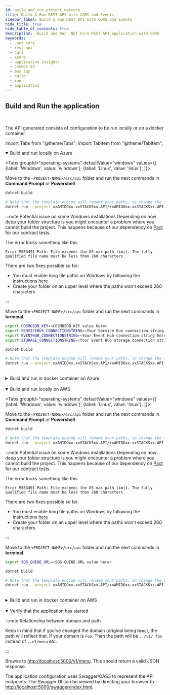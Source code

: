 ```yaml
---
id: build_and_run_project_netcore
title: Build & Run REST API with CQRS and Events
sidebar_label: Build & Run REST API with CQRS and Events
hide_title: true
hide_table_of_contents: true
description:  Build and Run .NET Core REST API application with CQRS
keywords:
  - .net core
  - rest api
  - cqrs
  - azure
  - application insights
  - cosmos db
  - aws sqs
  - build
  - run
  - application
---
```


## Build and Run the application

<br />

The API generated consists of configuration to be run locally or on a docker container.

import Tabs from "@theme/Tabs";
import TabItem from "@theme/TabItem";

<details open>
<summary>Build and run locally on Azure</summary>

<div>

<Tabs
groupId="operating-systems"
defaultValue="windows"
values={[
{label: 'Windows', value: 'windows'},
{label: 'Linux', value: 'linux'},
]}>
<TabItem value="windows">

Move to the `<PROJECT-NAME>/src/api` folder and run the next commands in **Command Prompt** or **Powershell**

```bash
dotnet build
```

```bash
# Note that the template engine will rename your paths, so change the command accordingly
dotnet run --project xxAMIDOxx.xxSTACKSxx.API/xxAMIDOxx.xxSTACKSxx.API.csproj
```

:::note Potential issue on some Windows installations
Depending on how deep your folder structure is you might encounter a problem where you cannot build the project. This happens because of our dependency on [Pact](https://docs.pact.io/) for our contract tests.

The error looks something like this

```shell
Error MSB3491 Path: File exceeds the OS max path limit. The fully qualified file name must be less than 260 characters.
```

There are two fixes possible so far:

- You must enable long file paths on Windows by following the instructions [here](https://docs.microsoft.com/en-us/windows/win32/fileio/maximum-file-path-limitation?tabs=powershell#enable-long-paths-in-windows-10-version-1607-and-later)
- Create your folder on an upper level where the paths won't exceed 260 characters

:::

</TabItem>

<TabItem value="linux">

Move to the `<PROJECT-NAME>/src/api` folder and run the next commands in **terminal**.

```bash
export COSMOSDB_KEY=<COSMOSDB_KEY value here>
export SERVICEBUS_CONNECTIONSTRING=<Your Service Bus connection string here>
export EVENTHUB_CONNECTIONSTRING=<Your Event Hub connection string here>
export STORAGE_CONNECTIONSTRING=<Your Event Hub storage connection string here>
```

```bash
dotnet build
```

```bash
# Note that the template engine will rename your paths, so change the command accordingly
dotnet run --project xxAMIDOxx.xxSTACKSxx.API/xxAMIDOxx.xxSTACKSxx.API.csproj
```

</TabItem>
</Tabs>

</div>
</details>

<br />

<details>
<summary>Build and run in docker container on Azure</summary>

<div>

From the `<PROJECT-NAME>/src/api` folder, build a Docker image using e.g. the command below:

```bash title="Build docker image"
docker build -t dotnet-api .
```

This uses the **Dockerfile** in this folder to generate the Docker image.

After the creation of the Docker image, the Docker container can be run using the command below:

```bash title="Run docker container"
docker run -p 5000:80 --mount type=bind,source=/path/to/PROJECT-NAME/src/api/xxAMIDOxx.xxSTACKSxx.API/appsettings.json,target=/app/config/appsettings.json -e COSMOSDB_KEY=your-key -e SERVICEBUS_CONNECTIONSTRING=your-asb-connection-string -e EVENTHUB_CONNECTIONSTRING=your-aeh-connection-string -e STORAGE_CONNECTIONSTRING=your-aeh-storage-connection-string  dotnet-api:latest`
```

:::note
The **COSMOSDB_KEY** described in the command above has to be passed when running the container. **SERVICEBUS_CONNECTIONSTRING** OR **EVENTHUB_CONNECTIONSTRING** and **STORAGE_CONNECTIONSTRING** are needed based on the configuration and message service you'll be using. Note that the **appsettings.json** value is mounted here for running locally,
but not if the full project is deployed to Azure, where the build process will perform the substitution.
:::

</div>
</details>

<br />

<details open>
<summary>Build and run locally on AWS</summary>

<div>

<Tabs
groupId="operating-systems"
defaultValue="windows"
values={[
{label: 'Windows', value: 'windows'},
{label: 'Linux', value: 'linux'},
]}>
<TabItem value="windows">

Move to the `<PROJECT-NAME>/src/api` folder and run the next commands in **Command Prompt** or **Powershell**

```bash
dotnet build
```

```bash
# Note that the template engine will rename your paths, so change the command accordingly
dotnet run --project xxAMIDOxx.xxSTACKSxx.API/xxAMIDOxx.xxSTACKSxx.API.csproj
```

:::note Potential issue on some Windows installations
Depending on how deep your folder structure is you might encounter a problem where you cannot build the project. This happens because of our dependency on [Pact](https://docs.pact.io/) for our contract tests.

The error looks something like this

```shell
Error MSB3491 Path: File exceeds the OS max path limit. The fully qualified file name must be less than 260 characters.
```

There are two fixes possible so far:

- You must enable long file paths on Windows by following the instructions [here](https://docs.microsoft.com/en-us/windows/win32/fileio/maximum-file-path-limitation?tabs=powershell#enable-long-paths-in-windows-10-version-1607-and-later)
- Create your folder on an upper level where the paths won't exceed 260 characters

:::

</TabItem>

<TabItem value="linux">

Move to the `<PROJECT-NAME>/src/api` folder and run the next commands in **terminal**.

```bash
export SQS_QUEUE_URL=<SQS-QUEUE-URL value here>
```

```bash
dotnet build
```

```bash
# Note that the template engine will rename your paths, so change the command accordingly
dotnet run --project xxAMIDOxx.xxSTACKSxx.API/xxAMIDOxx.xxSTACKSxx.API.csproj
```

</TabItem>
</Tabs>

</div>
</details>

<br />

<details>
<summary>Build and run in docker container on AWS</summary>

<div>

From the `<PROJECT-NAME>/src/api` folder, build a Docker image using e.g. the command below:

```bash title="Build docker image"
docker build -t dotnet-api .
```

This uses the **Dockerfile** in this folder to generate the Docker image.

After the creation of the Docker image, the Docker container can be run using the command below:

```bash title="Run docker container"
docker run -p 5000:80 --mount type=bind,source=/path/to/PROJECT-NAME/src/api/xxAMIDOxx.xxSTACKSxx.API/appsettings.json,target=/app/config/appsettings.json -e SQS_QUEUE_URL=your-sqs-queue-url dotnet-api:latest`
```

:::note
The **SQS_QUEUE_URL** described in the command above has to be passed when running the container. **SQS_QUEUE_URL** is needed based on the configuration and message service you'll be using. Note that the **appsettings.json** value is mounted here for running locally,
but not if the full project is deployed to AWS, where the build process will perform the substitution.
:::

</div>
</details>

<br />

<details open>
<summary>Verify that the application has started</summary>

<div>

:::note Relationship between domain and path

Keep in mind that if you've changed the domain (original being `Menu`), the path will reflect that. If your domain is `Foo`. Then the path will be `../v1/
foo` instead of `..v1/menu` etc.

:::

Browse to [http://localhost:5000/v1/menu](http://localhost:5000/v1/menu). This should return a valid JSON response.

The application configuration uses Swagger/OAS3 to represent the API endpoints. The Swagger UI can be viewed by directing your
browser to [http://localhost:5000/swagger/index.html](http://localhost:5000/swagger/index.html).

</div>
</details>

<br />
